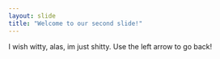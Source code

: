 ```yaml
---
layout: slide
title: "Welcome to our second slide!"
---
```

I wish witty, alas, im just shitty.
Use the left arrow to go back!

